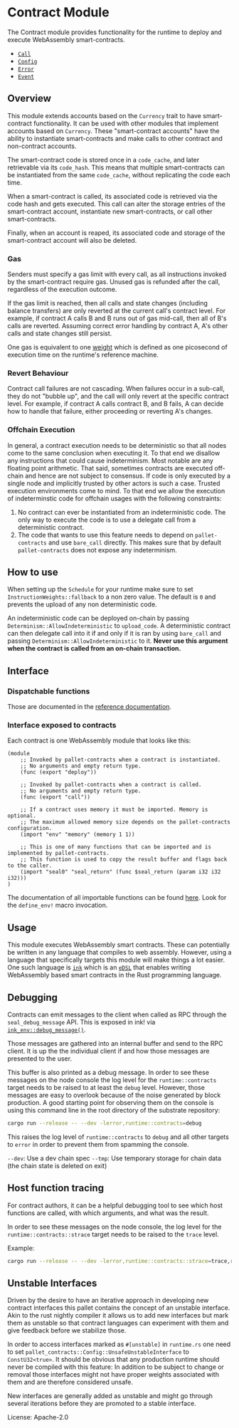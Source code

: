 # Contract Module

The Contract module provides functionality for the runtime to deploy and execute WebAssembly smart-contracts.

- [`Call`](https://paritytech.github.io/substrate/master/pallet_contracts/pallet/enum.Call.html)
- [`Config`](https://paritytech.github.io/substrate/master/pallet_contracts/pallet/trait.Config.html)
- [`Error`](https://paritytech.github.io/substrate/master/pallet_contracts/pallet/enum.Error.html)
- [`Event`](https://paritytech.github.io/substrate/master/pallet_contracts/pallet/enum.Error.html)

## Overview

This module extends accounts based on the `Currency` trait to have smart-contract functionality. It can
be used with other modules that implement accounts based on `Currency`. These "smart-contract accounts"
have the ability to instantiate smart-contracts and make calls to other contract and non-contract accounts.

The smart-contract code is stored once in a `code_cache`, and later retrievable via its `code_hash`.
This means that multiple smart-contracts can be instantiated from the same `code_cache`, without replicating
the code each time.

When a smart-contract is called, its associated code is retrieved via the code hash and gets executed.
This call can alter the storage entries of the smart-contract account, instantiate new smart-contracts,
or call other smart-contracts.

Finally, when an account is reaped, its associated code and storage of the smart-contract account
will also be deleted.

### Gas

Senders must specify a gas limit with every call, as all instructions invoked by the smart-contract require gas.
Unused gas is refunded after the call, regardless of the execution outcome.

If the gas limit is reached, then all calls and state changes (including balance transfers) are only
reverted at the current call's contract level. For example, if contract A calls B and B runs out of gas mid-call,
then all of B's calls are reverted. Assuming correct error handling by contract A, A's other calls and state
changes still persist.

One gas is equivalent to one [weight](https://docs.substrate.io/v3/runtime/weights-and-fees)
which is defined as one picosecond of execution time on the runtime's reference machine.

### Revert Behaviour

Contract call failures are not cascading. When failures occur in a sub-call, they do not "bubble up",
and the call will only revert at the specific contract level. For example, if contract A calls contract B, and B
fails, A can decide how to handle that failure, either proceeding or reverting A's changes.

### Offchain Execution

In general, a contract execution needs to be deterministic so that all nodes come to the same
conclusion when executing it. To that end we disallow any instructions that could cause
indeterminism. Most notable are any floating point arithmetic. That said, sometimes contracts
are executed off-chain and hence are not subject to consensus. If code is only executed by a
single node and implicitly trusted by other actors is such a case. Trusted execution environments
come to mind. To that end we allow the execution of indeterminstic code for offchain usages
with the following constraints:

1. No contract can ever be instantiated from an indeterministic code. The only way to execute
the code is to use a delegate call from a deterministic contract.
2. The code that wants to use this feature needs to depend on `pallet-contracts` and use `bare_call`
directly. This makes sure that by default `pallet-contracts` does not expose any indeterminism.

## How to use

When setting up the `Schedule` for your runtime make sure to set `InstructionWeights::fallback`
to a non zero value. The default is `0` and prevents the upload of any non deterministic code.

An indeterministic code can be deployed on-chain by passing `Determinism::AllowIndeterministic`
to `upload_code`. A deterministic contract can then delegate call into it if and only if it
is ran by using `bare_call` and passing `Determinism::AllowIndeterministic` to it. **Never use
this argument when the contract is called from an on-chain transaction.**

## Interface

### Dispatchable functions

Those are documented in the [reference documentation](https://paritytech.github.io/substrate/master/pallet_contracts/index.html#dispatchable-functions).

### Interface exposed to contracts

Each contract is one WebAssembly module that looks like this:

```wat
(module
    ;; Invoked by pallet-contracts when a contract is instantiated.
    ;; No arguments and empty return type.
    (func (export "deploy"))

    ;; Invoked by pallet-contracts when a contract is called.
    ;; No arguments and empty return type.
    (func (export "call"))

    ;; If a contract uses memory it must be imported. Memory is optional.
    ;; The maximum allowed memory size depends on the pallet-contracts configuration.
    (import "env" "memory" (memory 1 1))

    ;; This is one of many functions that can be imported and is implemented by pallet-contracts.
    ;; This function is used to copy the result buffer and flags back to the caller.
    (import "seal0" "seal_return" (func $seal_return (param i32 i32 i32)))
)
```

The documentation of all importable functions can be found
[here](https://github.com/paritytech/substrate/blob/master/frame/contracts/src/wasm/runtime.rs).
Look for the `define_env!` macro invocation.

## Usage

This module executes WebAssembly smart contracts. These can potentially be written in any language
that compiles to web assembly. However, using a language that specifically targets this module
will make things a lot easier. One such language is [`ink`](https://github.com/paritytech/ink)
which is an [`eDSL`](https://wiki.haskell.org/Embedded_domain_specific_language) that enables
writing WebAssembly based smart contracts in the Rust programming language.

## Debugging

Contracts can emit messages to the client when called as RPC through the `seal_debug_message`
API. This is exposed in ink! via
[`ink_env::debug_message()`](https://paritytech.github.io/ink/ink_env/fn.debug_message.html).

Those messages are gathered into an internal buffer and send to the RPC client.
It is up the the individual client if and how those messages are presented to the user.

This buffer is also printed as a debug message. In order to see these messages on the node
console the log level for the `runtime::contracts` target needs to be raised to at least
the `debug` level. However, those messages are easy to overlook because of the noise generated
by block production. A good starting point for observing them on the console is using this
command line in the root directory of the substrate repository:

```bash
cargo run --release -- --dev -lerror,runtime::contracts=debug
```

This raises the log level of `runtime::contracts` to `debug` and all other targets
to `error` in order to prevent them from spamming the console.

`--dev`: Use a dev chain spec
`--tmp`: Use temporary storage for chain data (the chain state is deleted on exit)

## Host function tracing

For contract authors, it can be a helpful debugging tool to see which host functions are called, with which arguments, and what was the result. 

In order to see these messages on the node console, the log level for the `runtime::contracts::strace` target needs to be raised to the `trace` level. 

Example: 

```bash
cargo run --release -- --dev -lerror,runtime::contracts::strace=trace,runtime::contracts=debug
```

## Unstable Interfaces

Driven by the desire to have an iterative approach in developing new contract interfaces
this pallet contains the concept of an unstable interface. Akin to the rust nightly compiler
it allows us to add new interfaces but mark them as unstable so that contract languages can
experiment with them and give feedback before we stabilize those.

In order to access interfaces marked as `#[unstable]` in `runtime.rs` one need to set
`pallet_contracts::Config::UnsafeUnstableInterface` to `ConstU32<true>`. It should be obvious
that any production runtime should never be compiled with this feature: In addition to be
subject to change or removal those interfaces might not have proper weights associated with
them and are therefore considered unsafe.

New interfaces are generally added as unstable and might go through several iterations
before they are promoted to a stable interface.

License: Apache-2.0
